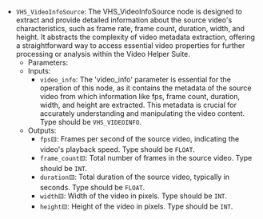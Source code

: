 - `VHS_VideoInfoSource`: The VHS_VideoInfoSource node is designed to extract and provide detailed information about the source video's characteristics, such as frame rate, frame count, duration, width, and height. It abstracts the complexity of video metadata extraction, offering a straightforward way to access essential video properties for further processing or analysis within the Video Helper Suite.
    - Parameters:
    - Inputs:
        - `video_info`: The 'video_info' parameter is essential for the operation of this node, as it contains the metadata of the source video from which information like fps, frame count, duration, width, and height are extracted. This metadata is crucial for accurately understanding and manipulating the video content. Type should be `VHS_VIDEOINFO`.
    - Outputs:
        - `fps🟨`: Frames per second of the source video, indicating the video's playback speed. Type should be `FLOAT`.
        - `frame_count🟨`: Total number of frames in the source video. Type should be `INT`.
        - `duration🟨`: Total duration of the source video, typically in seconds. Type should be `FLOAT`.
        - `width🟨`: Width of the video in pixels. Type should be `INT`.
        - `height🟨`: Height of the video in pixels. Type should be `INT`.
